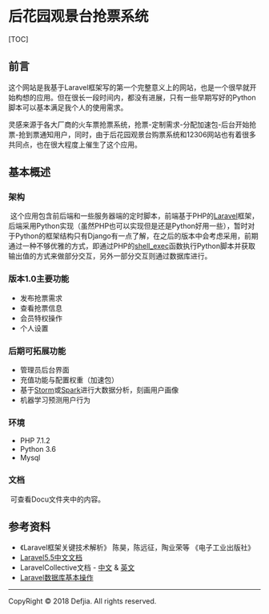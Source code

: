 # 后花园观景台抢票系统

[TOC]

## 前言

​	这个网站是我基于Laravel框架写的第一个完整意义上的网站，也是一个很早就开始构想的应用。但在很长一段时间内，都没有进展，只有一些早期写好的Python脚本可以基本满足我个人的使用需求。

​	灵感来源于各大厂商的火车票抢票系统，抢票-定制需求-分配加速包-后台开始抢票-抢到票通知用户，同时，由于后花园观景台购票系统和12306网站也有着很多共同点，也在很大程度上催生了这个应用。

## 基本概述

### 架构

​	这个应用包含前后端和一些服务器端的定时脚本，前端基于PHP的[Laravel](https://laravel.com/)框架，后端采用Python实现（虽然PHP也可以实现但是还是Python好用一些），暂时对于Python的框架结构只有Django有一点了解，在之后的版本中会考虑采用，前期通过一种不够优雅的方式，即通过PHP的[shell_exec](http://php.net/manual/zh/function.shell-exec.php)函数执行Python脚本并获取输出值的方式来做部分交互，另外一部分交互则通过数据库进行。

### 版本1.0主要功能

- 发布抢票需求
- 查看抢票信息
- 会员特权操作
- 个人设置

### 后期可拓展功能

- 管理员后台界面
- 充值功能与配置权重（加速包）
- 基于[Storm](http://storm.apache.org/)或[Spark](https://spark.apache.org/)进行大数据分析，刻画用户画像
- 机器学习预测用户行为

### 环境

- PHP 7.1.2
- Python 3.6
- Mysql

### 文档

​	可查看Docu文件夹中的内容。

## 参考资料

- 《Laravel框架关键技术解析》 陈昊，陈远征，陶业荣等 《电子工业出版社》
- [Laravel5.5中文文档](https://laravel-china.org/docs/laravel/5.5)
- LaravelCollective文档 - [中文](http://www.laramist.com/articles/12) & [英文](https://laravelcollective.com/docs/master/html)
- [Laravel数据库基本操作](http://laravelacademy.org/post/8029.html)

------

CopyRight © 2018 Defjia. All rights reserved.